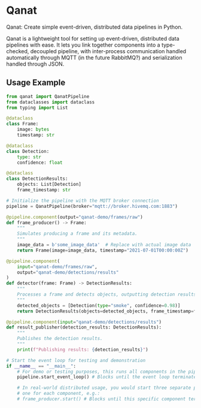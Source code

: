 # Qanat

Qanat: Create simple event-driven, distributed data pipelines in Python.

Qanat is a lightweight tool for setting up event-driven, distributed data pipelines with
ease. It lets you link together components into a type-checked, decoupled pipeline, with
inter-process communication handled automatically through MQTT (in the future RabbitMQ?)
and serialization handled through JSON.

## Usage Example

```python
from qanat import QanatPipeline
from dataclasses import dataclass
from typing import List

@dataclass
class Frame:
    image: bytes
    timestamp: str

@dataclass
class Detection:
    type: str
    confidence: float

@dataclass
class DetectionResults:
    objects: List[Detection]
    frame_timestamp: str

# Initialize the pipeline with the MQTT broker connection
pipeline = QanatPipeline(broker="mqtt://broker.hivemq.com:1883")

@pipeline.component(output="qanat-demo/frames/raw")
def frame_producer() -> Frame:
    """
    Simulates producing a frame and its metadata.
    """
    image_data = b'some_image_data'  # Replace with actual image data
    return Frame(image=image_data, timestamp="2021-07-01T00:00:00Z")

@pipeline.component(
    input="qanat-demo/frames/raw", 
    output="qanat-demo/detections/results"
)
def detector(frame: Frame) -> DetectionResults:
    """
    Processes a frame and detects objects, outputting detection results.
    """
    detected_objects = [Detection(type="smoke", confidence=0.98)]
    return DetectionResults(objects=detected_objects, frame_timestamp=frame.timestamp)

@pipeline.component(input="qanat-demo/detections/results")
def result_publisher(detection_results: DetectionResults):
    """
    Publishes the detection results.
    """
    print(f"Publishing results: {detection_results}")

# Start the event loop for testing and demonstration
if __name__ == "__main__":
    # For demo or testing purposes, this runs all components in the pipeline
    pipeline.start_event_loop() # Blocks until the event loop terminates

    # In real-world distributed usage, you would start three separate processes, 
    # one for each component, e.g.:
    # frame_producer.start() # Blocks until this specific component terminates
```

